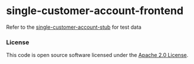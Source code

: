 
# single-customer-account-frontend

Refer to the [single-customer-account-stub](https://github.com/hmrc/single-customer-account-stub#single-customer-account-stub) for test data

### License

This code is open source software licensed under the [Apache 2.0 License]("http://www.apache.org/licenses/LICENSE-2.0.html").
